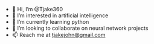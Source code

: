 - 👋 Hi, I’m @Tjake360
- 👀 I’m interested in artificial intelligence 
- 🌱 I’m currently learning python 
- 💞️ I’m looking to collaborate on neural network projects 
- 📫 Reach me at tjakejohn@gmail.com 

<!---
Tjake360/Tjake360 is a ✨ special ✨ repository because its `README.md` (this file) appears on your GitHub profile.
You can click the Preview link to take a look at your changes.
--->
